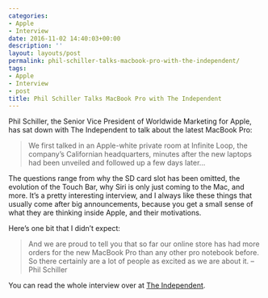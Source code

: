```yaml
---
categories:
- Apple
- Interview
date: 2016-11-02 14:40:03+00:00
description: ''
layout: layouts/post
permalink: phil-schiller-talks-macbook-pro-with-the-independent/
tags:
- Apple
- Interview
- post
title: Phil Schiller Talks MacBook Pro with The Independent
---
```


<div class="kg-card-markdown"><!-- link[http://www.independent.co.uk/life-style/gadgets-and-tech/features/apple-macbook-pro-new-philip-schiller-interview-phil-iphone-ios-criticism-a7393156.html] --></p>
<p>Phil Schiller, the Senior Vice President of Worldwide Marketing for Apple, has sat down with The Independent to talk about the latest MacBook Pro:</p>
<blockquote>
<p>We first talked in an Apple-white private room at Infinite Loop, the company’s Californian headquarters, minutes after the new laptops had been unveiled and followed up a few days later&#8230;</p>
</blockquote>
<p>The questions range from why the SD card slot has been omitted, the evolution of the Touch Bar, why Siri is only just coming to the Mac, and more. It&#8217;s a pretty interesting interview, and I always like these things that usually come after big announcements, because you get a small sense of what they are thinking inside Apple, and their motivations.</p>
<p>Here&#8217;s one bit that I didn&#8217;t expect:</p>
<blockquote>
<p>And we are proud to tell you that so far our online store has had more orders for the new MacBook Pro than any other pro notebook before. So there certainly are a lot of people as excited as we are about it. &#8211; Phil Schiller</p>
</blockquote>
<p>You can read the whole interview over at <a href="http://www.independent.co.uk/life-style/gadgets-and-tech/features/apple-macbook-pro-new-philip-schiller-interview-phil-iphone-ios-criticism-a7393156.html">The Independent</a>.</p>
</div>